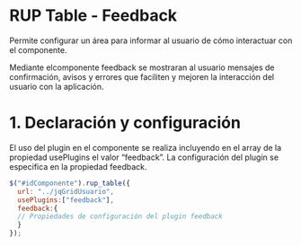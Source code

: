 # RUP Table - Feedback

Permite configurar un área para informar al usuario de cómo interactuar con el componente.

Mediante elcomponente feedback se mostraran al usuario mensajes de confirmación, avisos y errores que faciliten y mejoren la interacción del usuario con la aplicación.

# 1. Declaración y configuración

El uso del plugin en el componente se realiza incluyendo en el array de la propiedad usePlugins el valor “feedback”. La configuración del plugin se especifica en la propiedad feedback.

```js
$("#idComponente").rup_table({
  url: "../jqGridUsuario",
  usePlugins:["feedback"],
  feedback:{
  // Propiedades de configuración del plugin feedback
  }
});
```

